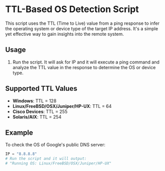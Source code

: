# TTL-Based OS Detection Script

This script uses the TTL (Time to Live) value from a ping response to infer the operating system or device type of the target IP address. It's a simple yet effective way to gain insights into the remote system.

## Usage
1. Run the script. It will ask for IP and it will execute a ping command and analyze the TTL value in the response to determine the OS or device type.

## Supported TTL Values

- **Windows**: TTL = 128
- **Linux/FreeBSD/OSX/Juniper/HP-UX**: TTL = 64
- **Cisco Devices**: TTL = 255
- **Solaris/AIX**: TTL = 254

## Example

To check the OS of Google's public DNS server:

```python
IP = "8.8.8.8"
# Run the script and it will output:
# "Running OS: Linux/FreeBSD/OSX/Juniper/HP-UX"
